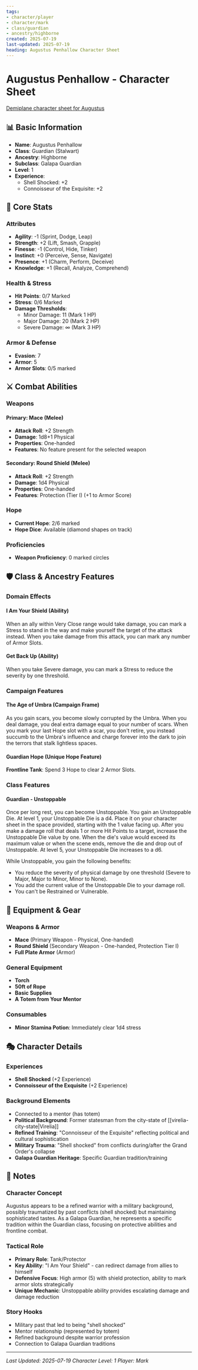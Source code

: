 ```yaml
---
tags:
- character/player
- character/mark
- class/guardian
- ancestry/highborne
created: 2025-07-19
last-updated: 2025-07-19
heading: Augustus Penhallow Character Sheet
---
```


# Augustus Penhallow - Character Sheet

[Demiplane character sheet for Augustus](https://app.demiplane.com/nexus/daggerheart/character-sheet/b99e9343-54ce-403a-afee-f31123a4c516)

## 📊 Basic Information
- **Name**: Augustus Penhallow
- **Class**: Guardian (Stalwart)
- **Ancestry**: Highborne
- **Subclass**: Galapa Guardian
- **Level**: 1
- **Experience**: 
  - Shell Shocked: +2
  - Connoisseur of the Exquisite: +2

## 🎯 Core Stats

### Attributes
- **Agility**: -1 (Sprint, Dodge, Leap)
- **Strength**: +2 (Lift, Smash, Grapple)
- **Finesse**: -1 (Control, Hide, Tinker)
- **Instinct**: +0 (Perceive, Sense, Navigate)
- **Presence**: +1 (Charm, Perform, Deceive)
- **Knowledge**: +1 (Recall, Analyze, Comprehend)

### Health & Stress
- **Hit Points**: 0/7 Marked
- **Stress**: 0/6 Marked
- **Damage Thresholds**:
  - Minor Damage: 11 (Mark 1 HP)
  - Major Damage: 20 (Mark 2 HP)
  - Severe Damage: ∞ (Mark 3 HP)

### Armor & Defense
- **Evasion**: 7
- **Armor**: 5
- **Armor Slots**: 0/5 marked

## ⚔️ Combat Abilities

### Weapons
#### Primary: Mace (Melee)
- **Attack Roll**: +2 Strength
- **Damage**: 1d8+1 Physical
- **Properties**: One-handed
- **Features**: No feature present for the selected weapon

#### Secondary: Round Shield (Melee)
- **Attack Roll**: +2 Strength  
- **Damage**: 1d4 Physical
- **Properties**: One-handed
- **Features**: Protection (Tier I) (+1 to Armor Score)

### Hope
- **Current Hope**: 2/6 marked
- **Hope Dice**: Available (diamond shapes on track)

### Proficiencies
- **Weapon Proficiency**: 0 marked circles

## 🛡️ Class & Ancestry Features

### Domain Effects
#### I Am Your Shield (Ability)
When an ally within Very Close range would take damage, you can mark a Stress to stand in the way and make yourself the target of the attack instead. When you take damage from this attack, you can mark any number of Armor Slots.

#### Get Back Up (Ability)
When you take Severe damage, you can mark a Stress to reduce the severity by one threshold.

### Campaign Features
#### The Age of Umbra (Campaign Frame)
As you gain scars, you become slowly corrupted by the Umbra. When you deal damage, you deal extra damage equal to your number of scars. When you mark your last Hope slot with a scar, you don't retire, you instead succumb to the Umbra's influence and charge forever into the dark to join the terrors that stalk lightless spaces.

#### Guardian Hope (Unique Hope Feature)
**Frontline Tank**: Spend 3 Hope to clear 2 Armor Slots.

### Class Features
#### Guardian - Unstoppable
Once per long rest, you can become Unstoppable. You gain an Unstoppable Die. At level 1, your Unstoppable Die is a d4. Place it on your character sheet in the space provided, starting with the 1 value facing up. After you make a damage roll that deals 1 or more Hit Points to a target, increase the Unstoppable Die value by one. When the die's value would exceed its maximum value or when the scene ends, remove the die and drop out of Unstoppable. At level 5, your Unstoppable Die increases to a d6.

While Unstoppable, you gain the following benefits:
- You reduce the severity of physical damage by one threshold (Severe to Major, Major to Minor, Minor to None).
- You add the current value of the Unstoppable Die to your damage roll.
- You can't be Restrained or Vulnerable.

## 🎒 Equipment & Gear

### Weapons & Armor
- **Mace** (Primary Weapon - Physical, One-handed)
- **Round Shield** (Secondary Weapon - One-handed, Protection Tier I)
- **Full Plate Armor** (Armor)

### General Equipment
- **Torch**
- **50ft of Rope**
- **Basic Supplies**
- **A Totem from Your Mentor**

### Consumables
- **Minor Stamina Potion**: Immediately clear 1d4 stress

## 🎭 Character Details

### Experiences
- **Shell Shocked** (+2 Experience)
- **Connoisseur of the Exquisite** (+2 Experience)

### Background Elements
- Connected to a mentor (has totem)
- **Political Background**: Former statesman from the city-state of [[virelia-city-state|Virelia]]
- **Refined Training**: "Connoisseur of the Exquisite" reflecting political and cultural sophistication
- **Military Trauma**: "Shell shocked" from conflicts during/after the Grand Order's collapse
- **Galapa Guardian Heritage**: Specific Guardian tradition/training

## 📝 Notes

### Character Concept
Augustus appears to be a refined warrior with a military background, possibly traumatized by past conflicts (shell shocked) but maintaining sophisticated tastes. As a Galapa Guardian, he represents a specific tradition within the Guardian class, focusing on protective abilities and frontline combat.

### Tactical Role
- **Primary Role**: Tank/Protector
- **Key Ability**: "I Am Your Shield" - can redirect damage from allies to himself
- **Defensive Focus**: High armor (5) with shield protection, ability to mark armor slots strategically
- **Unique Mechanic**: Unstoppable ability provides escalating damage and damage reduction

### Story Hooks
- Military past that led to being "shell shocked"
- Mentor relationship (represented by totem)
- Refined background despite warrior profession
- Connection to Galapa Guardian traditions

---
*Last Updated: 2025-07-19*
*Character Level: 1*
*Player: Mark*
